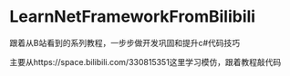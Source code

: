 # LearnNetFrameworkFromBilibili
跟着从B站看到的系列教程，一步步做开发巩固和提升c#代码技巧

主要从https://space.bilibili.com/330815351这里学习模仿，跟着教程敲代码
